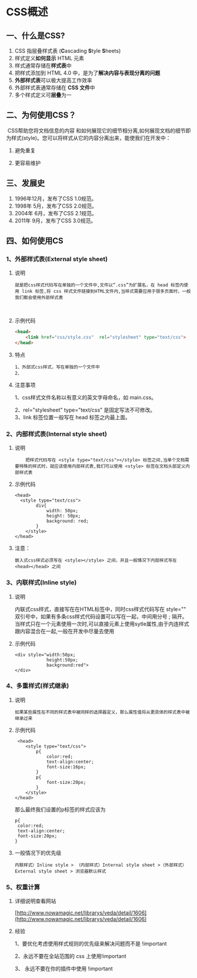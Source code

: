 # CSS概述

## 一、什么是CSS?​

1. CSS 指层叠样式表 \(**C**ascading **S**tyle **S**heets\)
2. 样式定义**如何显示** HTML 元素
3. 样式通常存储在**样式表**中
4. 把样式添加到 HTML 4.0 中，是为了**解决内容与表现分离的问题**
5. **外部样式表**可以极大提高工作效率
6. 外部样式表通常存储在 **CSS 文件**中
7. 多个样式定义可**层叠**为一

## 二、为何使用CSS？

​    CSS帮助您将文档信息的内容 和如何展现它的细节相分离,如何展现文档的细节即为样式\(style\)。您可以将样式从它的内容分离出来，能使我们在开发中：

1. 避免重复

2. 更容易维护

## 三、发展史

1. 1996年12月，发布了CSS 1.0规范。
2. 1998年 5月，发布了CSS 2.0规范。
3. 2004年 6月，发布了CSS 2.1规范。
4. 2011年 9月，发布了CSS 3.0规范。

## 四、如何使用CS

### 1、外部样式表\(External style sheet\)

1. 说明

   ```
   就是把css样式代码写在单独的一个文件中,文件以“.css”为扩展名，在 head 标签内使用 link 标签,将 css 样式文件链接到HTML文件内,当样式需要应用于很多页面时，一般我们都会使用外部样式表
   ```

   ​

2. 示例代码

   ```html
   <head>
       <link href="css/style.css"  rel="stylesheet" type="text/css">
   </head>
   ```

3. 特点

   ```
   1、外部式css样式，写在单独的一个文件中
   2、
   ```

4. 注意事项

   1、css样式文件名称以有意义的英文字母命名，如 main.css。

   2、rel="stylesheet" type="text/css" 是固定写法不可修改。  
   3、link 标签位置一般写在 head 标签之内最上面。

### 2、内部样式表\(Internal style sheet\)

1. 说明

   ```
       把样式代码写在 <style type="text/css"></style> 标签之间,当单个文档需要特殊的样式时，就应该使用内部样式表,我们可以使用 <style> 标签在文档头部定义内部样式表
   ```

2. 示例代码

   ```
   <head>
     <style type="text/css">
           div{
               width: 50px;
               height: 50px;
               background: red;
           }
       </style>
   </head>
   ```

3. 注意：

   ```
   嵌入式css样式必须写在 <style></style> 之间，并且一般情况下内部样式写在 <head></head> 之间
   ```

### 3、内联样式\(Inline style\)

1. 说明

   内联式css样式，直接写在在HTML标签中，同时css样式代码写在 style="" 双引号中，如果有多条css样式代码设置可以写在一起，中间用分号 ; 隔开。当样式只在一个元素使用一次时,可以直接元素上使用sytle属性,由于内连样式跟内容混合在一起,一般在开发中尽量去使用

2. 示例代码

   ```
   <div style="width:50px;
               height:50px;
               background:red">
   </div>
   ```

### 4、多重样式\(样式继承\)

1. 说明

   ```
   如果某些属性在不同的样式表中被同样的选择器定义，那么属性值将从更具体的样式表中被继承过来
   ```

2. 示例代码

   ```
    <head>
       <style type="text/css">
           p{
               color:red;
               text-align:center;
               font-size:16px;
           }
           p{
               font-size:20px;
           }
       </style>
   </head>
   ```

   那么最终我们设置的p标签的样式应该为

   ```
   p{
    color:red;
    text-align:center;
    font-size:20px;
   }
   ```

3. 一般情况下的优先级

   ```
   内联样式）Inline style > （内部样式）Internal style sheet >（外部样式）External style sheet > 浏览器默认样式
   ```

### 5、权重计算

1. 详细说明查看网站

   [http://www.nowamagic.net/librarys/veda/detail/1606](http://www.nowamagic.net/librarys/veda/detail/1606)

2. 经验

   1、要优化考虑使用样式规则的优先级来解决问题而不是 !important

   2、永远不要在全站范围的 css 上使用!important

   3、 永远不要在你的插件中使用 !important



